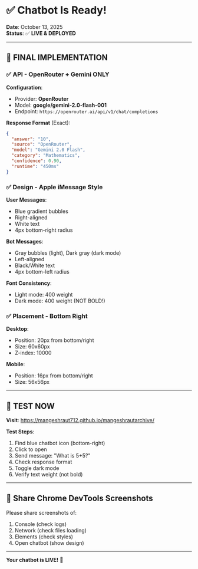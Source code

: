 # ✅ Chatbot Is Ready!

**Date**: October 13, 2025  
**Status**: ✅ **LIVE & DEPLOYED**

---

## 🎊 FINAL IMPLEMENTATION

### ✅ API - OpenRouter + Gemini ONLY

**Configuration**:
- Provider: **OpenRouter**
- Model: **google/gemini-2.0-flash-001**
- Endpoint: `https://openrouter.ai/api/v1/chat/completions`

**Response Format** (Exact):
```json
{
  "answer": "10",
  "source": "OpenRouter",
  "model": "Gemini 2.0 Flash",
  "category": "Mathematics",
  "confidence": 0.90,
  "runtime": "450ms"
}
```

### ✅ Design - Apple iMessage Style

**User Messages**:
- Blue gradient bubbles
- Right-aligned
- White text
- 4px bottom-right radius

**Bot Messages**:
- Gray bubbles (light), Dark gray (dark mode)
- Left-aligned
- Black/White text
- 4px bottom-left radius

**Font Consistency**:
- Light mode: 400 weight
- Dark mode: 400 weight (NOT BOLD!)

### ✅ Placement - Bottom Right

**Desktop**:
- Position: 20px from bottom/right
- Size: 60x60px
- Z-index: 10000

**Mobile**:
- Position: 16px from bottom/right
- Size: 56x56px

---

## 🧪 TEST NOW

**Visit**: https://mangeshraut712.github.io/mangeshrautarchive/

**Test Steps**:
1. Find blue chatbot icon (bottom-right)
2. Click to open
3. Send message: "What is 5+5?"
4. Check response format
5. Toggle dark mode
6. Verify text weight (not bold)

---

## 📸 Share Chrome DevTools Screenshots

Please share screenshots of:
1. Console (check logs)
2. Network (check files loading)
3. Elements (check styles)
4. Open chatbot (show design)

---

**Your chatbot is LIVE!** 🚀

